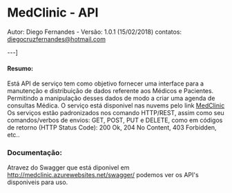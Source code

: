 # MedClinic - API
Autor: Diego Fernandes  - Versão: 1.0.1 (15/02/2018)
contatos: diegocruzfernandes@hotmail.com

---]


####  Resumo:
Está API de serviço tem como objetivo fornecer uma interface para a manutenção e distribuição de dados referente aos Médicos e Pacientes.
Permitindo a manipulação desses dados de modo a criar uma agenda de consultas Médica.
O serviço está disponivel nas nuvems pelo link [MedClinic](http://medclinic.azurewebsites.net "MedClinic-API - Azure - Clound")
Os serviços estão padronizados nos comando HTTP/REST, assim como seu comandos/verbos de envios: GET, POST, PUT e DELETE, como em códigos de retorno (HTTP Status Code): 200 Ok, 204 No Content, 403 Forbidden, etc..

### Documentação:
Atravez do Swagger que está diponivel em http://medclinic.azurewebsites.net/swagger/
podemos ver os API's disponiveis para uso.
